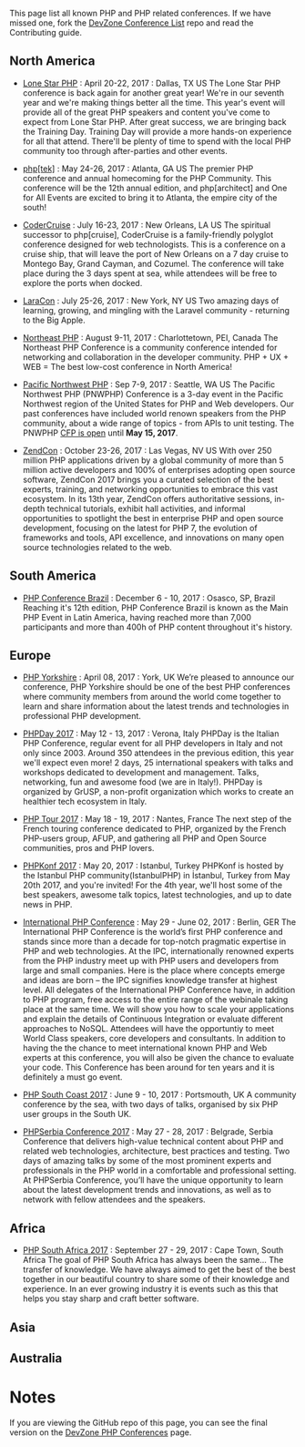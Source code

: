 This page list all known PHP and PHP related conferences. If we have missed one, fork the [DevZone Conference List](https://github.com/zendtech/devzone_conference_list) repo and read the Contributing guide.

## North America
* [Lone Star PHP](http://lonestarphp.com) : April 20-22, 2017 : Dallas, TX US
The Lone Star PHP conference is back again for another great year! We're in our seventh year and we're making things better all the time. This year's event will provide all of the great PHP speakers and content you've come to expect from Lone Star PHP. After great success, we are bringing back the Training Day. Training Day will provide a more hands-on experience for all that attend. There'll be plenty of time to spend with the local PHP community too through after-parties and other events.

* [php&#91;tek&#93;](https://tek.phparch.com/) : May 24-26, 2017 : Atlanta, GA US
The premier PHP conference and annual homecoming for the PHP Community. This conference will be the 12th annual edition, and php[architect] and One for All Events are excited to bring it to Atlanta, the empire city of the south!

* [CoderCruise](https://www.codercruise.com/) : July 16-23, 2017 : New Orleans, LA US
The spiritual successor to php[cruise], CoderCruise is a family-friendly polyglot conference designed for web technologists. This is a conference on a cruise ship, that will leave the port of New Orleans on a 7 day cruise to Montego Bay, Grand Cayman, and Cozumel. The conference will take place during the 3 days spent at sea, while attendees will be free to explore the ports when docked.

* [LaraCon](http://laracon.us/) : July 25-26, 2017 : New York, NY US
Two amazing days of learning, growing, and mingling with the Laravel community - returning to the Big Apple.

* [Northeast PHP](http://northeastphp.org/) : August 9-11, 2017 : Charlottetown, PEI, Canada
The Northeast PHP Conference is a community conference intended for networking and collaboration in the developer community. PHP + UX + WEB = The best low-cost conference in North America!

* [Pacific Northwest PHP](http://pnwphp.com) : Sep 7-9, 2017 : Seattle, WA US
The Pacific Northwest PHP (PNWPHP) Conference is a 3-day event in the Pacific Northwest region of the United States for PHP and Web developers. Our past conferences have included world renown speakers from the PHP community, about a wide range of topics - from APIs to unit testing. The PNWPHP [CFP is open](http://cfp.pnwphp.com) until __May 15, 2017__. 

* [ZendCon](http://zendcon.com) : October 23-26, 2017 : Las Vegas, NV US
With over 250 million PHP applications driven by a global community of more than 5 million active developers and 100% of enterprises adopting open source software, ZendCon 2017 brings you a curated selection of the best experts, training, and networking opportunities to embrace this vast ecosystem. In its 13th year, ZendCon offers authoritative sessions, in-depth technical tutorials, exhibit hall activities, and informal opportunities to spotlight the best in enterprise PHP and open source development, focusing on the latest for PHP 7, the evolution of frameworks and tools, API excellence, and innovations on many open source technologies related to the web.

## South America
* [PHP Conference Brazil](http://www.phpconference.com.br) : December 6 - 10, 2017 : Osasco, SP, Brazil
Reaching it's 12th edition, PHP Conference Brazil is known as the Main PHP Event in Latin America, having reached more than 7,000 participants and more than 400h of PHP content throughout it's history.

## Europe
* [PHP Yorkshire](https://cfp.phpyorkshire.co.uk/) : April 08, 2017 : York, UK
We’re pleased to announce our conference, PHP Yorkshire should be one of the best PHP conferences where community members from around the world come together to learn and share information about the latest trends and technologies in professional PHP development.

* [PHPDay 2017](https://2017.phpday.it/) : May 12 - 13, 2017 : Verona, Italy
PHPDay is the Italian PHP Conference, regular event for all PHP developers in Italy and not only since 2003. Around 350 attendees in the previous edition, this year we'll expect even more! 2 days, 25 international speakers with talks and workshops dedicated to development and management. Talks, networking, fun and awesome food (we are in Italy!). PHPDay is organized by GrUSP, a non-profit organization which works to create an healthier tech ecosystem in Italy.

* [PHP Tour 2017](http://event.afup.org) : May 18 - 19, 2017 : Nantes, France
The next step of the French touring conference dedicated to PHP, organized by the French PHP-users group, AFUP, and gathering all PHP and Open Source communities, pros and PHP lovers.

* [PHPKonf 2017](http://phpkonf.org) : May 20, 2017 : Istanbul, Turkey
PHPKonf is hosted by the Istanbul PHP community(IstanbulPHP) in İstanbul, Turkey from May 20th 2017, and you're invited! For the 4th year, we'll host some of the best speakers, awesome talk topics, latest technologies, and up to date news in PHP.

* [International PHP Conference](https://sandsmedia.com/en/conferences#522) : May 29 - June 02, 2017 : Berlin, GER
The International PHP Conference is the world’s first PHP conference and stands since more than a decade for top-notch pragmatic expertise in PHP and web technologies. At the IPC, internationally renowned experts from the PHP industry meet up with PHP users and developers from large and small companies. Here is the place where concepts emerge and ideas are born – the IPC signifies knowledge transfer at highest level. All delegates of the International PHP Conference have, in addition to PHP program, free access to the entire range of the webinale taking place at the same time. We will show you how to scale your applications and explain the details of Continuous Integration or evaluate different approaches to NoSQL. Attendees will have the opportuntiy to meet World Class speakers, core developers and consultants. In addition to having the the chance to meet international known PHP and Web experts at this conference, you will also be given the chance to evaluate your code. This Conference has been around for ten years and it is definitely a must go event.

* [PHP South Coast 2017](https://2017.phpsouthcoast.co.uk/) : June 9 - 10, 2017 : Portsmouth, UK
A community conference by the sea, with two days of talks, organised by six PHP user groups in the South UK.

* [PHPSerbia Conference 2017](http://conf2017.phpsrbija.rs/) : May 27 - 28, 2017 : Belgrade, Serbia
Conference that delivers high-value technical content about PHP and related web technologies, architecture, best practices and testing. Two days of amazing talks by some of the most prominent experts and professionals in the PHP world in a comfortable and professional setting. At PHPSerbia Conference, you’ll have the unique opportunity to learn about the latest development trends and innovations, as well as to network with fellow attendees and the speakers.

## Africa
* [PHP South Africa 2017](http://phpsouthafrica.com/) : September 27 - 29, 2017 :  Cape Town, South Africa
The goal of PHP South Africa has always been the same… The transfer of knowledge. We have always aimed to get the best of the best together in our beautiful country to share some of their knowledge and experience. In an ever growing industry it is events such as this that helps you stay sharp and craft better software.

## Asia

## Australia

# Notes
If you are viewing the GitHub repo of this page, you can see the final version on the [DevZone PHP Conferences](https://devzone.zend.com/php-conferences/) page.
